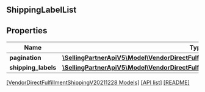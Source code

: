 ## ShippingLabelList

## Properties

Name | Type | Description | Notes
------------ | ------------- | ------------- | -------------
**pagination** | [**\SellingPartnerApiV5\Model\VendorDirectFulfillmentShippingV20211228\Pagination**](Pagination.md) |  | [optional]
**shipping_labels** | [**\SellingPartnerApiV5\Model\VendorDirectFulfillmentShippingV20211228\ShippingLabel[]**](ShippingLabel.md) |  | [optional]

[[VendorDirectFulfillmentShippingV20211228 Models]](../) [[API list]](../../Api) [[README]](../../../README.md)
